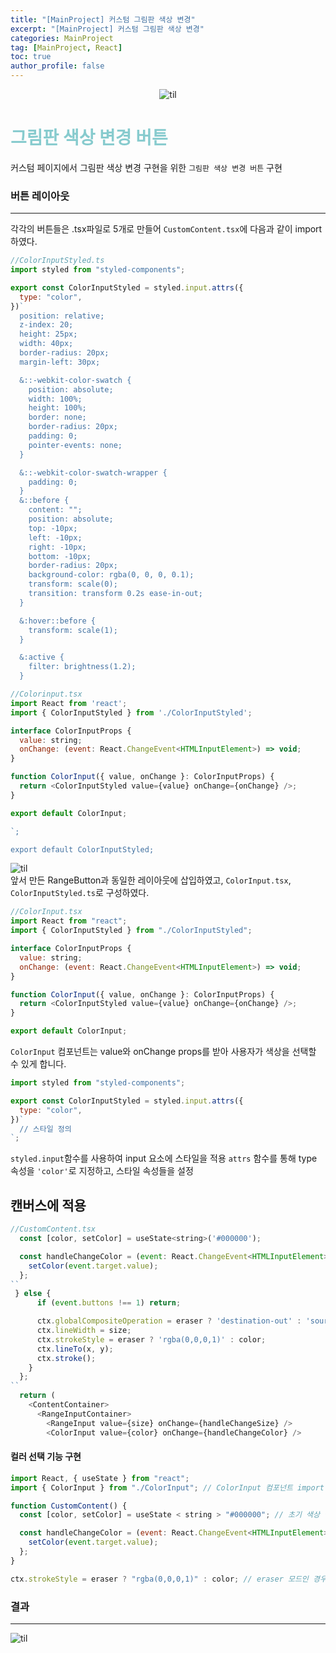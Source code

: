 ```yaml
---
title: "[MainProject] 커스텀 그림판 색상 변경"
excerpt: "[MainProject] 커스텀 그림판 색상 변경"
categories: MainProject
tag: [MainProject, React]
toc: true
author_profile: false
---
```


<div style="text-align: center;">
<img src="/assets/images/til.png" alt="til" />
</div>

# <span style='color:RGB(135, 203, 206)'> 그림판 색상 변경 버튼

커스텀 페이지에서 그림판 색상 변경 구현을 위한 `그림판 색상 변경 버튼` 구현

### 버튼 레이아웃

---

각각의 버튼들은 .tsx파일로 5개로 만들어 `CustomContent.tsx`에 다음과 같이 import하였다.

```js
//ColorInputStyled.ts
import styled from "styled-components";

export const ColorInputStyled = styled.input.attrs({
  type: "color",
})`
  position: relative;
  z-index: 20;
  height: 25px;
  width: 40px;
  border-radius: 20px;
  margin-left: 30px;

  &::-webkit-color-swatch {
    position: absolute;
    width: 100%;
    height: 100%;
    border: none;
    border-radius: 20px;
    padding: 0;
    pointer-events: none;
  }

  &::-webkit-color-swatch-wrapper {
    padding: 0;
  }
  &::before {
    content: "";
    position: absolute;
    top: -10px;
    left: -10px;
    right: -10px;
    bottom: -10px;
    border-radius: 20px;
    background-color: rgba(0, 0, 0, 0.1);
    transform: scale(0);
    transition: transform 0.2s ease-in-out;
  }

  &:hover::before {
    transform: scale(1);
  }

  &:active {
    filter: brightness(1.2);
  }
```

```js
//Colorinput.tsx
import React from 'react';
import { ColorInputStyled } from './ColorInputStyled';

interface ColorInputProps {
  value: string;
  onChange: (event: React.ChangeEvent<HTMLInputElement>) => void;
}

function ColorInput({ value, onChange }: ColorInputProps) {
  return <ColorInputStyled value={value} onChange={onChange} />;
}

export default ColorInput;

`;

export default ColorInputStyled;
```

<img src="/assets/images/2023-07-18/color1.jpg" alt="til" /><br/>
앞서 만든 RangeButton과 동일한 레이아웃에 삽입하였고, `ColorInput.tsx`, `ColorInputStyled.ts`로 구성하였다.

```js
//ColorInput.tsx
import React from "react";
import { ColorInputStyled } from "./ColorInputStyled";

interface ColorInputProps {
  value: string;
  onChange: (event: React.ChangeEvent<HTMLInputElement>) => void;
}

function ColorInput({ value, onChange }: ColorInputProps) {
  return <ColorInputStyled value={value} onChange={onChange} />;
}

export default ColorInput;
```

`ColorInput` 컴포넌트는 value와 onChange props를 받아 사용자가 색상을 선택할 수 있게 합니다.

```js
import styled from "styled-components";

export const ColorInputStyled = styled.input.attrs({
  type: "color",
})`
  // 스타일 정의
`;
```

`styled.input`함수를 사용하여 input 요소에 스타일을 적용 `attrs` 함수를 통해 type 속성을 `'color'`로 지정하고, 스타일 속성들을 설정

## 캔버스에 적용

```js
//CustomContent.tsx
  const [color, setColor] = useState<string>('#000000');

  const handleChangeColor = (event: React.ChangeEvent<HTMLInputElement>) => {
    setColor(event.target.value);
  };
``
 } else {
      if (event.buttons !== 1) return;

      ctx.globalCompositeOperation = eraser ? 'destination-out' : 'source-over';
      ctx.lineWidth = size;
      ctx.strokeStyle = eraser ? 'rgba(0,0,0,1)' : color;
      ctx.lineTo(x, y);
      ctx.stroke();
    }
  };
``
  return (
    <ContentContainer>
      <RangeInputContainer>
        <RangeInput value={size} onChange={handleChangeSize} />
        <ColorInput value={color} onChange={handleChangeColor} />
```

#### 컬러 선택 기능 구현

```js
import React, { useState } from "react";
import { ColorInput } from "./ColorInput"; // ColorInput 컴포넌트 import

function CustomContent() {
  const [color, setColor] = useState < string > "#000000"; // 초기 색상 설정

  const handleChangeColor = (event: React.ChangeEvent<HTMLInputElement>) => {
    setColor(event.target.value);
  };
}
```

```js
ctx.strokeStyle = eraser ? "rgba(0,0,0,1)" : color; // eraser 모드인 경우와 그리기 모드인 경우의 색상 설정
```

### 결과

---

<img src="/assets/images/2023-07-18/color2.jpg" alt="til" /><br/>
